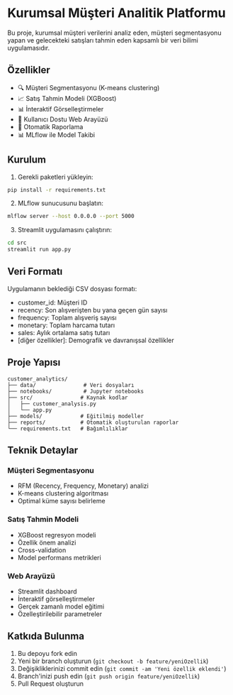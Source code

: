 # Kurumsal Müşteri Analitik Platformu

Bu proje, kurumsal müşteri verilerini analiz eden, müşteri segmentasyonu yapan ve gelecekteki satışları tahmin eden kapsamlı bir veri bilimi uygulamasıdır.

## Özellikler

- 🔍 Müşteri Segmentasyonu (K-means clustering)
- 📈 Satış Tahmin Modeli (XGBoost)
- 📊 İnteraktif Görselleştirmeler
- 📱 Kullanıcı Dostu Web Arayüzü
- 📝 Otomatik Raporlama
- 📊 MLflow ile Model Takibi

## Kurulum

1. Gerekli paketleri yükleyin:
```bash
pip install -r requirements.txt
```

2. MLflow sunucusunu başlatın:
```bash
mlflow server --host 0.0.0.0 --port 5000
```

3. Streamlit uygulamasını çalıştırın:
```bash
cd src
streamlit run app.py
```

## Veri Formatı

Uygulamanın beklediği CSV dosyası formatı:

- customer_id: Müşteri ID
- recency: Son alışverişten bu yana geçen gün sayısı
- frequency: Toplam alışveriş sayısı
- monetary: Toplam harcama tutarı
- sales: Aylık ortalama satış tutarı
- [diğer özellikler]: Demografik ve davranışsal özellikler

## Proje Yapısı

```
customer_analytics/
├── data/               # Veri dosyaları
├── notebooks/          # Jupyter notebooks
├── src/               # Kaynak kodlar
│   ├── customer_analysis.py
│   └── app.py
├── models/            # Eğitilmiş modeller
├── reports/           # Otomatik oluşturulan raporlar
└── requirements.txt   # Bağımlılıklar
```

## Teknik Detaylar

### Müşteri Segmentasyonu
- RFM (Recency, Frequency, Monetary) analizi
- K-means clustering algoritması
- Optimal küme sayısı belirleme

### Satış Tahmin Modeli
- XGBoost regresyon modeli
- Özellik önem analizi
- Cross-validation
- Model performans metrikleri

### Web Arayüzü
- Streamlit dashboard
- İnteraktif görselleştirmeler
- Gerçek zamanlı model eğitimi
- Özelleştirilebilir parametreler

## Katkıda Bulunma

1. Bu depoyu fork edin
2. Yeni bir branch oluşturun (`git checkout -b feature/yeniOzellik`)
3. Değişikliklerinizi commit edin (`git commit -am 'Yeni özellik eklendi'`)
4. Branch'inizi push edin (`git push origin feature/yeniOzellik`)
5. Pull Request oluşturun 